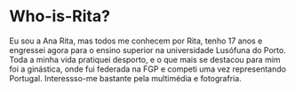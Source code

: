 # Who-is-Rita?
Eu sou a Ana Rita, mas todos me conhecem por Rita, tenho 17 anos e engressei agora para o ensino superior na universidade Lusófuna do Porto. Toda a minha vida pratiquei desporto, e o que mais se destacou para mim foi a ginástica, onde fui federada na FGP e competi uma vez representando Portugal. Interessso-me bastante pela multimédia e fotografria.
